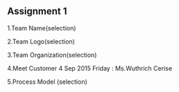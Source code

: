 Assignment 1
-------------
1.Team Name(selection)

2.Team Logo(selection)

3.Team Organization(selection)

4.Meet Customer 4 Sep 2015 Friday : Ms.Wuthrich Cerise

5.Process Model (selection)
